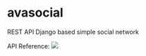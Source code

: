 # avasocial
REST API Django based simple social network

API Reference:
<img src="http://validator.swagger.io/validator?url=https://avasocial.herokuapp.com/swagger.yaml">
